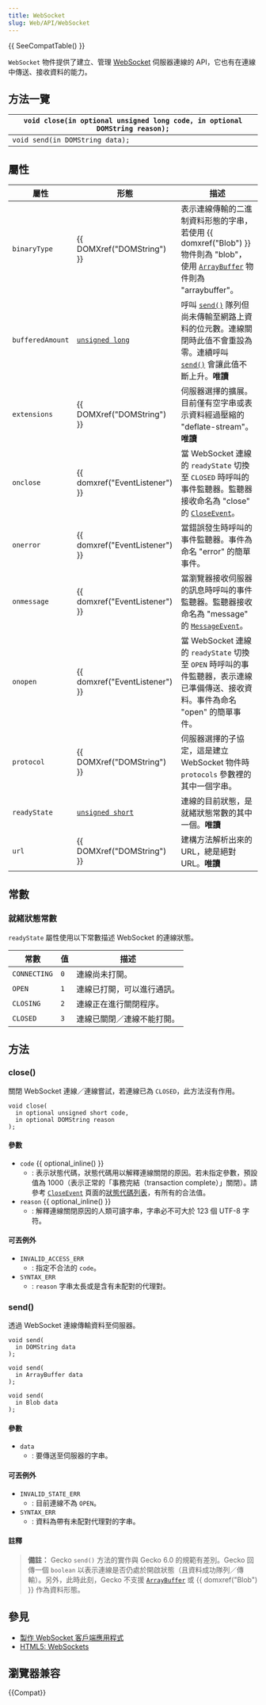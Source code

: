 ```yaml
---
title: WebSocket
slug: Web/API/WebSocket
---
```


{{ SeeCompatTable() }}

`WebSocket` 物件提供了建立、管理 [WebSocket](/zh_tw/WebSockets) 伺服器連線的 API，它也有在連線中傳送、接收資料的能力。

## 方法一覽

| `void close(in optional unsigned long code, in optional DOMString reason);` |
| --------------------------------------------------------------------------- |
| `void send(in DOMString data);`                                             |

## 屬性

| 屬性             | 形態                                      | 描述                                                                                                                                                                        |
| ---------------- | ----------------------------------------- | --------------------------------------------------------------------------------------------------------------------------------------------------------------------------- |
| `binaryType`     | {{ DOMXref("DOMString") }}                | 表示連線傳輸的二進制資料形態的字串，若使用 {{ domxref("Blob") }} 物件則為 "blob"，使用 [`ArrayBuffer`](/zh_tw/JavaScript_typed_arrays/ArrayBuffer) 物件則為 "arraybuffer"。 |
| `bufferedAmount` | [`unsigned long`](/zh-TW/unsigned_long)   | 呼叫 [`send()`](#send) 隊列但尚未傳輸至網路上資料的位元數。連線關閉時此值不會重設為零。連續呼叫 [`send()`](#send) 會讓此值不斷上升。**唯讀**                                |
| `extensions`     | {{ DOMXref("DOMString") }}                | 伺服器選擇的擴展。目前僅有空字串或表示資料經過壓縮的 "deflate-stream"。**唯讀**                                                                                             |
| `onclose`        | {{ domxref("EventListener") }}            | 當 WebSocket 連線的 `readyState` 切換至 `CLOSED` 時呼叫的事件監聽器。監聽器接收命名為 "close" 的 [`CloseEvent`](/zh_tw/WebSockets/WebSockets_reference/CloseEvent)。        |
| `onerror`        | {{ domxref("EventListener") }}            | 當錯誤發生時呼叫的事件監聽器。事件為命名 "error" 的簡單事件。                                                                                                               |
| `onmessage`      | {{ domxref("EventListener") }}            | 當瀏覽器接收伺服器的訊息時呼叫的事件監聽器。監聽器接收命名為 "message" 的 [`MessageEvent`](/zh_tw/WebSockets/WebSockets_reference/MessageEvent)。                           |
| `onopen`         | {{ domxref("EventListener") }}            | 當 WebSocket 連線的 `readyState` 切換至 `OPEN` 時呼叫的事件監聽器，表示連線已準備傳送、接收資料。事件為命名 "open" 的簡單事件。                                             |
| `protocol`       | {{ DOMXref("DOMString") }}                | 伺服器選擇的子協定，這是建立 WebSocket 物件時 `protocols` 參數裡的其中一個字串。                                                                                            |
| `readyState`     | [`unsigned short`](/zh-TW/unsigned_short) | 連線的目前狀態，是就緒狀態常數的其中一個。**唯讀**                                                                                                                          |
| `url`            | {{ DOMXref("DOMString") }}                | 建構方法解析出來的 URL，總是絕對 URL。**唯讀**                                                                                                                              |

## 常數

### 就緒狀態常數

`readyState` 屬性使用以下常數描述 WebSocket 的連線狀態。

| 常數         | 值  | 描述                       |
| ------------ | --- | -------------------------- |
| `CONNECTING` | `0` | 連線尚未打開。             |
| `OPEN`       | `1` | 連線已打開，可以進行通訊。 |
| `CLOSING`    | `2` | 連線正在進行關閉程序。     |
| `CLOSED`     | `3` | 連線已關閉／連線不能打開。 |

## 方法

### close()

關閉 WebSocket 連線／連線嘗試，若連線已為 `CLOSED`，此方法沒有作用。

```plain
void close(
  in optional unsigned short code,
  in optional DOMString reason
);
```

#### 參數

- `code` {{ optional_inline() }}
  - : 表示狀態代碼，狀態代碼用以解釋連線關閉的原因。若未指定參數，預設值為 1000（表示正常的「事務完結（transaction complete）」關閉）。請參考 [`CloseEvent`](/zh_tw/WebSockets/WebSockets_reference/CloseEvent) 頁面的[狀態代碼列表](/zh_tw/WebSockets/WebSockets_reference/CloseEvent#.e7.8b.80.e6.85.8b.e4.bb.a3.e7.a2.bc)，有所有的合法值。
- `reason` {{ optional_inline() }}
  - : 解釋連線關閉原因的人類可讀字串，字串必不可大於 123 個 UTF-8 字符。

#### 可丟例外

- `INVALID_ACCESS_ERR`
  - : 指定不合法的 `code`。
- `SYNTAX_ERR`
  - : `reason` 字串太長或是含有未配對的代理對。

### send()

透過 WebSocket 連線傳輸資料至伺服器。

```plain
void send(
  in DOMString data
);

void send(
  in ArrayBuffer data
);

void send(
  in Blob data
);
```

#### 參數

- `data`
  - : 要傳送至伺服器的字串。

#### 可丟例外

- `INVALID_STATE_ERR`
  - : 目前連線不為 `OPEN`。
- `SYNTAX_ERR`
  - : 資料為帶有未配對代理對的字串。

#### 註釋

> **備註：** Gecko `send()` 方法的實作與 Gecko 6.0 的規範有差別。Gecko 回傳一個 `boolean` 以表示連線是否仍處於開啟狀態（且資料成功隊列／傳輸）。另外，此時此刻，Gecko 不支援 [`ArrayBuffer`](/zh_tw/JavaScript_typed_arrays/ArrayBuffer) 或 {{ domxref("Blob") }} 作為資料形態。

## 參見

- [製作 WebSocket 客戶端應用程式](/zh_tw/WebSockets/Writing_WebSocket_client_applications)
- [HTML5: WebSockets](http://dev.w3.org/html5/websockets/)

## 瀏覽器兼容

{{Compat}}
